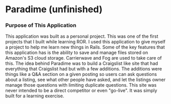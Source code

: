 # Paradime (unfinished)

### Purpose of This Application
This application was built as a personal project. This was one of the first projects that I built while learning ROR. I used this application to give myself a project to help me learn new things in Rails. Some of the key features that this application has is the ability to save and manage files stored on Amazon's S3 cloud storage. Carrierwave and Fog are used to take care of this. The idea behind Paradime was to build a Craigslist like site that had everything that Craigslist had but with a few additions.  The additions were things like a Q&A section on a given posting so users can ask questions about a listing, see what other people have asked, and let the listings owner manage those questions with limiting duplicate questions.  This site was never intended to be a direct competitor or even "go-live". It was simply built for a learning exercise.